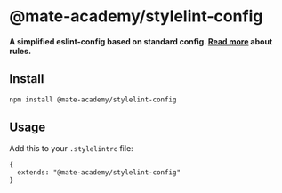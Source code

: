 # @mate-academy/stylelint-config

#### A simplified eslint-config based on standard config. [Read more](https://mate-academy.github.io/style-guides/javascript-standard-modified) about rules.


## Install

```bash
npm install @mate-academy/stylelint-config
```

## Usage

Add this to your `.stylelintrc` file:

```
{
  extends: "@mate-academy/stylelint-config"
}
```
